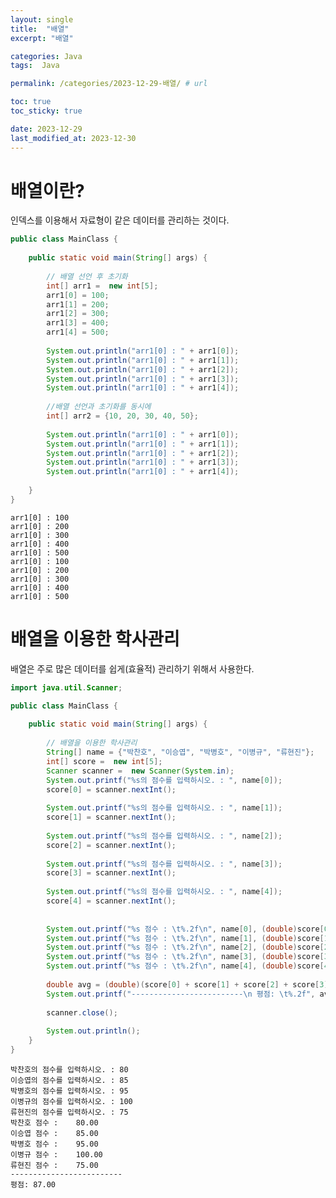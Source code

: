 ```yaml
---
layout: single
title:  "배열"
excerpt: "배열"

categories: Java
tags:  Java

permalink: /categories/2023-12-29-배열/ # url

toc: true
toc_sticky: true

date: 2023-12-29
last_modified_at: 2023-12-30
---
```


# 배열이란? 
인덱스를 이용해서 자료형이 같은 데이터를 관리하는 것이다.

```Java
public class MainClass {
	
	public static void main(String[] args) {
	
		// 배열 선언 후 초기화
		int[] arr1 =  new int[5];
		arr1[0] = 100;
		arr1[1] = 200;
		arr1[2] = 300;
		arr1[3] = 400;
		arr1[4] = 500;
		
		System.out.println("arr1[0] : " + arr1[0]);
		System.out.println("arr1[0] : " + arr1[1]);
		System.out.println("arr1[0] : " + arr1[2]);
		System.out.println("arr1[0] : " + arr1[3]);
		System.out.println("arr1[0] : " + arr1[4]);
		
		//배열 선언과 초기화를 동시에
		int[] arr2 = {10, 20, 30, 40, 50};
		
		System.out.println("arr1[0] : " + arr1[0]);
		System.out.println("arr1[0] : " + arr1[1]);
		System.out.println("arr1[0] : " + arr1[2]);
		System.out.println("arr1[0] : " + arr1[3]);
		System.out.println("arr1[0] : " + arr1[4]);
		
	}
}
```
    arr1[0] : 100
    arr1[0] : 200
    arr1[0] : 300
    arr1[0] : 400
    arr1[0] : 500
    arr1[0] : 100
    arr1[0] : 200
    arr1[0] : 300
    arr1[0] : 400
    arr1[0] : 500

# 배열을 이용한 학사관리
배열은 주로 많은 데이터를 쉽게(효율적) 관리하기 위해서 사용한다.

```Java
import java.util.Scanner;

public class MainClass {
	
	public static void main(String[] args) {
	
		// 배열을 이용한 학사관리
		String[] name = {"박찬호", "이승엽", "박병호", "이병규", "류현진"};
		int[] score =  new int[5];
		Scanner scanner =  new Scanner(System.in);
		System.out.printf("%s의 점수를 입력하시오. : ", name[0]);
		score[0] = scanner.nextInt();
		
		System.out.printf("%s의 점수를 입력하시오. : ", name[1]);
		score[1] = scanner.nextInt();
		
		System.out.printf("%s의 점수를 입력하시오. : ", name[2]);
		score[2] = scanner.nextInt();
		
		System.out.printf("%s의 점수를 입력하시오. : ", name[3]);
		score[3] = scanner.nextInt();
		
		System.out.printf("%s의 점수를 입력하시오. : ", name[4]);
		score[4] = scanner.nextInt();
		
		
		System.out.printf("%s 점수 : \t%.2f\n", name[0], (double)score[0]);
		System.out.printf("%s 점수 : \t%.2f\n", name[1], (double)score[1]);
		System.out.printf("%s 점수 : \t%.2f\n", name[2], (double)score[2]);
		System.out.printf("%s 점수 : \t%.2f\n", name[3], (double)score[3]);
		System.out.printf("%s 점수 : \t%.2f\n", name[4], (double)score[4]);
		
		double avg = (double)(score[0] + score[1] + score[2] + score[3] + score[4]) / 5;
		System.out.printf("-------------------------\n 평점: \t%.2f", avg);
		
		scanner.close();
		
		System.out.println();
	}
}
```

    박찬호의 점수를 입력하시오. : 80
    이승엽의 점수를 입력하시오. : 85
    박병호의 점수를 입력하시오. : 95
    이병규의 점수를 입력하시오. : 100
    류현진의 점수를 입력하시오. : 75
    박찬호 점수 : 	80.00
    이승엽 점수 : 	85.00
    박병호 점수 : 	95.00
    이병규 점수 : 	100.00
    류현진 점수 : 	75.00
    -------------------------
    평점: 87.00
